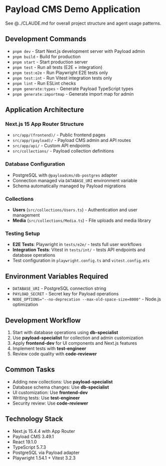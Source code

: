 # Payload CMS Demo Application

See @../CLAUDE.md for overall project structure and agent usage patterns.

## Development Commands
- `pnpm dev` - Start Next.js development server with Payload admin
- `pnpm build` - Build for production
- `pnpm start` - Start production server
- `pnpm test` - Run all tests (E2E + integration)
- `pnpm test:e2e` - Run Playwright E2E tests only
- `pnpm test:int` - Run Vitest integration tests only
- `pnpm lint` - Run ESLint checks
- `pnpm generate:types` - Generate Payload TypeScript types
- `pnpm generate:importmap` - Generate import map for admin

## Application Architecture

### Next.js 15 App Router Structure
- `src/app/(frontend)/` - Public frontend pages
- `src/app/(payload)/` - Payload CMS admin and API routes
- `src/app/api/` - Custom API endpoints
- `src/collections/` - Payload collection definitions

### Database Configuration
- PostgreSQL with `@payloadcms/db-postgres` adapter
- Connection managed via `DATABASE_URI` environment variable
- Schema automatically managed by Payload migrations

### Collections
- **Users** (`src/collections/Users.ts`) - Authentication and user management
- **Media** (`src/collections/Media.ts`) - File uploads and media library

### Testing Setup
- **E2E Tests**: Playwright in `tests/e2e/` - tests full user workflows
- **Integration Tests**: Vitest in `tests/int/` - tests API endpoints and database operations
- Test configuration in `playwright.config.ts` and `vitest.config.mts`

## Environment Variables Required
- `DATABASE_URI` - PostgreSQL connection string
- `PAYLOAD_SECRET` - Secret key for Payload operations
- `NODE_OPTIONS="--no-deprecation --max-old-space-size=8000"` - Node.js optimization

## Development Workflow
1. Start with database operations using **db-specialist**
2. Use **payload-specialist** for collection and admin customization
3. Apply **frontend-dev** for UI components and Next.js features
4. Implement tests with **test-engineer**
5. Review code quality with **code-reviewer**

## Common Tasks
- Adding new collections: Use **payload-specialist**
- Database schema changes: Use **db-specialist** 
- UI customization: Use **frontend-dev**
- Writing tests: Use **test-engineer**
- Security review: Use **code-reviewer**

## Technology Stack
- Next.js 15.4.4 with App Router
- Payload CMS 3.49.1
- React 19.1.0
- TypeScript 5.7.3
- PostgreSQL via Payload adapter
- Playwright 1.54.1 + Vitest 3.2.3